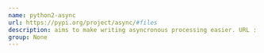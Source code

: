 ```yaml
---
name: python2-async
url: https://pypi.org/project/async/#files
description: aims to make writing asyncronous processing easier. URL : https://pypi.org/project/async/#files Groups : None
group: None
---
```

